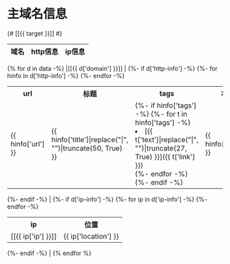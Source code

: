 
# 主域名信息

{# [[{{ target }}]] #}

| 域名 | http信息 | ip信息 |
| ---- | ---- | ---- |
{% for d in data -%}
  |[[{{ d['domain'] }}]] |
  {%- if d['http-info'] -%} <table> <tr> <th>url</th> <th>标题</th> <th>tags</th> <th>状态</th> </tr>
    {%- for hinfo in d['http-info'] -%}
      <tr> <td> {{ hinfo['url'] }} </td> <td> {{ hinfo['title']|replace("|", "")|truncate(50, True) }} </td> <td>
          {%- if hinfo['tags'] -%}
            {%- for t in hinfo['tags'] -%}
              <li> [{{ t['text']|replace("|", "")|truncate(27, True) }}]({{ t['link'] }}) </li>
            {%- endfor -%}
          {%- endif -%}
        </td> <td> {{ hinfo['status'] }} </td> </tr>
    {%- endfor -%}
    </table>
  {%- endif -%} |
  {%- if d['ip-info'] -%} <table><tr><th>ip</th><th>位置</th></tr>
      {%- for ip in d['ip-info'] -%}
        <tr><td>[[{{ ip['ip'] }}]]</td><td>{{ ip['location'] }}</td></tr>
      {%- endfor -%}
    </table>
  {%- endif -%} |
{% endfor %}
